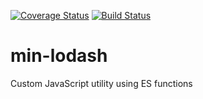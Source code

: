 [![Coverage Status](https://coveralls.io/repos/github/rajeshkumaravel/min-lodash/badge.svg?branch=master)](https://coveralls.io/github/rajeshkumaravel/min-lodash?branch=master)
[![Build Status](https://travis-ci.org/rajeshkumaravel/min-lodash.svg?branch=master)](https://travis-ci.org/rajeshkumaravel/min-lodash)
# min-lodash
Custom JavaScript utility using ES functions
